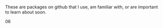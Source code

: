 
These are packages on github that I use, am familiar with,
or are important to learn about soon.

06
